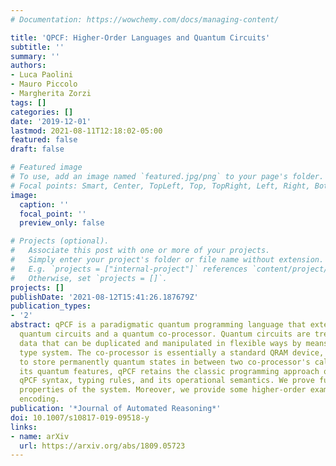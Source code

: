```yaml
---
# Documentation: https://wowchemy.com/docs/managing-content/

title: 'QPCF: Higher-Order Languages and Quantum Circuits'
subtitle: ''
summary: ''
authors:
- Luca Paolini
- Mauro Piccolo
- Margherita Zorzi
tags: []
categories: []
date: '2019-12-01'
lastmod: 2021-08-11T12:18:02-05:00
featured: false
draft: false

# Featured image
# To use, add an image named `featured.jpg/png` to your page's folder.
# Focal points: Smart, Center, TopLeft, Top, TopRight, Left, Right, BottomLeft, Bottom, BottomRight.
image:
  caption: ''
  focal_point: ''
  preview_only: false

# Projects (optional).
#   Associate this post with one or more of your projects.
#   Simply enter your project's folder or file name without extension.
#   E.g. `projects = ["internal-project"]` references `content/project/deep-learning/index.md`.
#   Otherwise, set `projects = []`.
projects: []
publishDate: '2021-08-12T15:41:26.187679Z'
publication_types:
- '2'
abstract: qPCF is a paradigmatic quantum programming language that extends PCF with
  quantum circuits and a quantum co-processor. Quantum circuits are treated as classical
  data that can be duplicated and manipulated in flexible ways by means of a dependent
  type system. The co-processor is essentially a standard QRAM device, albeit we avoid
  to store permanently quantum states in between two co-processor's calls. Despite
  its quantum features, qPCF retains the classic programming approach of PCF. We introduce
  qPCF syntax, typing rules, and its operational semantics. We prove fundamental syntactic
  properties of the system. Moreover, we provide some higher-order examples of circuit
  encoding.
publication: '*Journal of Automated Reasoning*'
doi: 10.1007/s10817-019-09518-y
links:
- name: arXiv
  url: https://arxiv.org/abs/1809.05723
---
```

